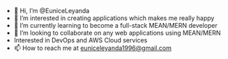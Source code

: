 - 👋 Hi, I’m @EuniceLeyanda
- 👀 I’m interested in creating applications which makes me really happy
- 🌱 I’m currently learning to become a full-stack MEAN/MERN developer
- 💞️ I’m looking to collaborate on any web applications using MEAN/MERN
- Interested in DevOps and AWS Cloud services
- 📫 How to reach me at euniceleyanda1996@gmail.com

<!---
EuniceLeyanda/EuniceLeyanda is a ✨ special ✨ repository because its `README.md` (this file) appears on your GitHub profile.
You can click the Preview link to take a look at your changes.
--->
